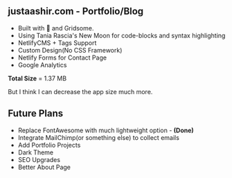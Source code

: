 ## justaashir.com - Portfolio/Blog

- Built with 💙 and Gridsome.
- Using Tania Rascia's New Moon for code-blocks and syntax highlighting
- NetlifyCMS + Tags Support
- Custom Design(No CSS Framework)
- Netlify Forms for Contact Page
- Google Analytics

**Total Size** = 1.37 MB

But I think I can decrease the app size much more.


Future Plans
---
- Replace FontAwesome with much lightweight option - **(Done)**
- Integrate MailChimp(or something else) to collect emails
- Add Portfolio Projects
- Dark Theme
- SEO Upgrades
- Better About Page




